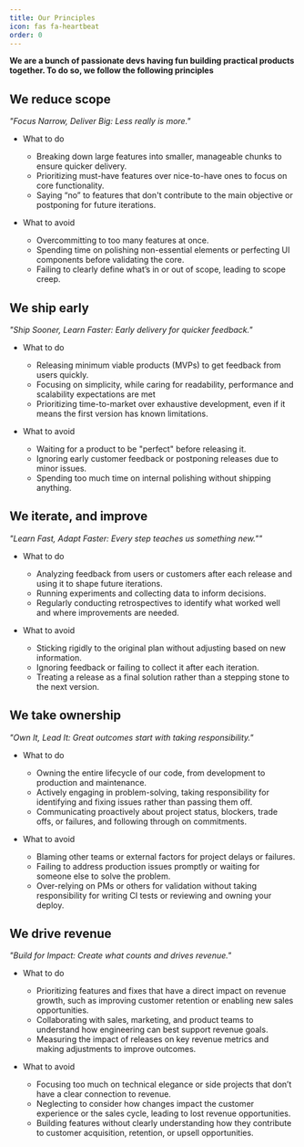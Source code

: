 ```yaml
---
title: Our Principles
icon: fas fa-heartbeat
order: 0
---
```


**We are a bunch of passionate devs having fun building practical products together. To do so, we follow the following principles**

## We reduce scope
_"Focus Narrow, Deliver Big: Less really is more."_

- What to do
   - Breaking down large features into smaller, manageable chunks to ensure quicker delivery.
   - Prioritizing must-have features over nice-to-have ones to focus on core functionality.
   - Saying “no” to features that don't contribute to the main objective or postponing for future iterations.

- What to avoid
   - Overcommitting to too many features at once.
   - Spending time on polishing non-essential elements or perfecting UI components before validating the core.
   - Failing to clearly define what’s in or out of scope, leading to scope creep.

## We ship early
_"Ship Sooner, Learn Faster: Early delivery for quicker feedback."_

- What to do
   - Releasing minimum viable products (MVPs) to get feedback from users quickly.
   - Focusing on simplicity, while caring for readability, performance and scalability expectations are met
   - Prioritizing time-to-market over exhaustive development, even if it means the first version has known limitations.

- What to avoid
   - Waiting for a product to be "perfect" before releasing it.
   - Ignoring early customer feedback or postponing releases due to minor issues.
   - Spending too much time on internal polishing without shipping anything.

## We iterate, and improve
_"Learn Fast, Adapt Faster: Every step teaches us something new.""_

- What to do
   - Analyzing feedback from users or customers after each release and using it to shape future iterations.
   - Running experiments and collecting data to inform decisions.
   - Regularly conducting retrospectives to identify what worked well and where improvements are needed.

- What to avoid
   - Sticking rigidly to the original plan without adjusting based on new information.
   - Ignoring feedback or failing to collect it after each iteration.
   - Treating a release as a final solution rather than a stepping stone to the next version.

## We take ownership
_"Own It, Lead It: Great outcomes start with taking responsibility."_

- What to do
   - Owning the entire lifecycle of our code, from development to production and maintenance.
   - Actively engaging in problem-solving, taking responsibility for identifying and fixing issues rather than passing them off.
   - Communicating proactively about project status, blockers, trade offs, or failures, and following through on commitments. 

- What to avoid
   - Blaming other teams or external factors for project delays or failures.
   - Failing to address production issues promptly or waiting for someone else to solve the problem.
   - Over-relying on PMs or others for validation without taking responsibility for writing CI tests or reviewing and owning your deploy.

## We drive revenue
_"Build for Impact: Create what counts and drives revenue."_

- What to do
   - Prioritizing features and fixes that have a direct impact on revenue growth, such as improving customer retention or enabling new sales opportunities.
   - Collaborating with sales, marketing, and product teams to understand how engineering can best support revenue goals.
   - Measuring the impact of releases on key revenue metrics and making adjustments to improve outcomes.

- What to avoid
   - Focusing too much on technical elegance or side projects that don’t have a clear connection to revenue.
   - Neglecting to consider how changes impact the customer experience or the sales cycle, leading to lost revenue opportunities.
   - Building features without clearly understanding how they contribute to customer acquisition, retention, or upsell opportunities.
